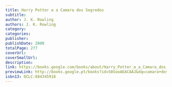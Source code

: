 ```yaml
---
title: Harry Potter e a Camara dos Segredos
subtitle: 
author: J. K. Rowling
authors: J. K. Rowling
category: 
categories: 
publisher: 
publishDate: 2000
totalPage: 277
coverUrl: 
coverSmallUrl: 
description: 
link: https://books.google.com/books/about/Harry_Potter_e_a_Camara_dos_Segredos.html?hl=&id=58SooAEACAAJ
previewLink: http://books.google.pt/books?id=58SooAEACAAJ&dq=camara+dos+segredos&hl=&as_pt=BOOKS&cd=1&source=gbs_api
isbn13: OCLC:884345918
---
```

